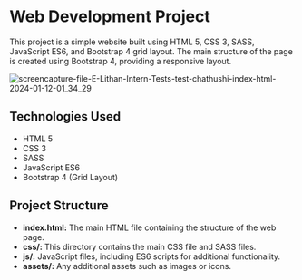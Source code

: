 # Web Development Project

This project is a simple website built using HTML 5, CSS 3, SASS, JavaScript ES6, and Bootstrap 4 grid layout. The main structure of the page is created using Bootstrap 4, providing a responsive layout.

![screencapture-file-E-Lithan-Intern-Tests-test-chathushi-index-html-2024-01-12-01_34_29](https://github.com/Chathu-Jayarathna/Overseas-Project-eBEYONDS/assets/124165734/1cfa625f-6e38-4ad8-9160-c2f4f758f9da)

## Technologies Used

- HTML 5
- CSS 3
- SASS
- JavaScript ES6
- Bootstrap 4 (Grid Layout)

## Project Structure

- **index.html:** The main HTML file containing the structure of the web page.
- **css/:** This directory contains the main CSS file and SASS files.
- **js/:** JavaScript files, including ES6 scripts for additional functionality.
- **assets/:** Any additional assets such as images or icons.



